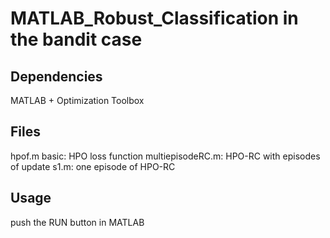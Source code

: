 # MATLAB_Robust_Classification in the bandit case
## Dependencies
MATLAB + Optimization Toolbox
## Files
hpof.m basic: HPO loss function
multiepisodeRC.m: HPO-RC with episodes of update
s1.m: one episode of HPO-RC
## Usage 
push the RUN button in MATLAB